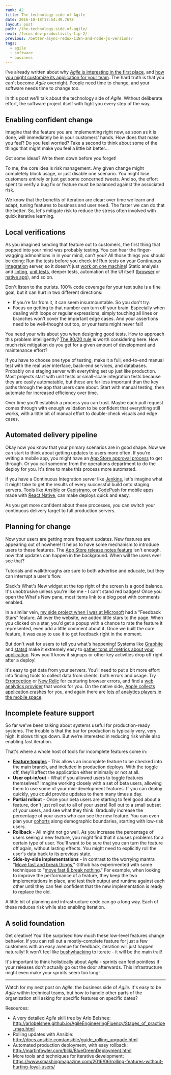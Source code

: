 ```yaml
---
rank: 42
title: The technology side of Agile
date: 2016-10-18T17:54:49.767Z
layout: post
path: /the-technology-side-of-agile/
next: /focus-dev-productivity-tip-2/
previous: /better-async-redux-i18n-and-node-js-versions/
tags:
  - agile
  - software
  - business
---
```


I've already written about why [_Agile_ is interesting in the first place](/the-why-of-agile/), and [how you might customize its application for your team](/customizing-agile/). The hard truth is that you can't become _Agile_ overnight. People need time to change, and your software needs time to change too.

In this post we'll talk about the technology side of _Agile_. Without deliberate effort, the software project itself with fight you every step of the way.

<div class='fold'></div>

## Enabling confident change

Imagine that the feature you are implementing right now, as soon as it is done, will immediately be in your customers' hands. How does that make you feel? Do you feel worried? Take a second to think about some of the things that might make you feel a little bit better…

Got some ideas? Write them down before you forget!

To me, the core idea is risk management. Any given change might completely block usage, or just disable one scenario. You might lose customers entirely or just get some concerned tweets. And so, the effort spent to verify a bug fix or feature must be balanced against the associated risk.

We know that the benefits of iteration are clear: over time we learn and adapt, tuning features to business and user need. The faster we can do that the better. So, let's mitigate risk to reduce the stress often involved with quick iterative learning.

## Local verifications

As you imagined sending that feature out to customers, the first thing that popped into your mind was probably testing. You can hear the finger-wagging admonitions in in your mind, can't you? All those things you should be doing: Run the tests before you check in! Run tests on your [Continuous Integration](https://en.wikipedia.org/wiki/Continuous_integration) server, so it doesn't just [work on one machine](https://blog.codinghorror.com/the-works-on-my-machine-certification-program/)! Static analysis and [linting](http://eslint.org/), [unit tests](https://en.wikipedia.org/wiki/Unit_testing), deeper tests, automation of the UI itself ([browser](http://www.seleniumhq.org/) or [native app](http://appium.io/)), and so on.

Don't listen to the purists. 100% code coverage for your test suite is a fine goal, but it can hurt in two different directions:

* If you're far from it, it can seem insurmountable. So you don't try.
* Focus on getting to that number can turn off your brain. Especially when dealing with loops or regular expressions, simply touching all lines or branches won't cover the important edge cases. And your assertions need to be well-thought out too, or your tests might never fail!

You need your wits about you when designing good tests. How to approach this problem intelligently? [The 80/20 rule](https://en.wikipedia.org/wiki/Pareto_principle) is worth considering here. How much risk mitigation do you get for a given amount of development and maintenance effort?

If you have to choose one type of testing, make it a full, end-to-end manual test with the real user interface, back-end services, and databases. Probably on a staging server with everything set up just like production. Most projects start with unit tests or small-scale integration tests because they are easily automatable, but these are far less important than the key paths through the app that users care about. Start with manual testing, then automate for increased efficiency over time.

Over time you'll establish a process you can trust. Maybe each pull request comes through with enough validation to be confident that everything still works, with a little bit of manual effort to double-check visuals and edge cases.

## Automated delivery pipeline

Okay now you know that your primary scenarios are in good shape. Now we can start to think about getting updates to users more often. If you're writing a mobile app, you might have an [App Store approval process](https://developer.apple.com/app-store/review/) to get through. Or you call someone from the operations department to do the deploy for you. It's time to make this process more automated.

If you have a Continuous Integration server like [Jenkins](https://jenkins.io/), let's imagine what it might take to get the results of every successful build onto staging servers. Tools like [Ansible](https://www.ansible.com/) or [Capistrano](http://capistranorb.com/), or [CodePush](https://microsoft.github.io/code-push/) for mobile apps made with [React Native](https://facebook.github.io/react-native/), can make deploys quick and easy.

As you get more confident about these processes, you can switch your continuous delivery target to full production servers.

## Planning for change

Now your users are getting more frequent updates. New features are appearing out of nowhere! It helps to have some mechanism to introduce users to these features. The [App Store release notes feature](https://techcrunch.com/2015/09/04/app-release-notes-are-getting-stupid/) isn't enough, now that updates can happen in the background. When will the users ever see that?

Tutorials and walkthroughs are sure to both advertise and educate, but they can interrupt a user's flow.

Slack's What's New widget at the top right of the screen is a good balance. It's unobtrusive unless you're like me - I can't stand red badges! Once you open the What's New pane, most items link to a blog post with comments enabled.

In a similar vein, [my side project when I was at Microsoft](https://scottnonnenberg.com/work/#stark-raving-bits-2010-q-3-to-2011-q-2) had a "Feedback Stars" feature. All over the website, we added little stars to the page. When you clicked on a star, you'd get a popup with a chance to rate the feature it represented, even add a little comment about it. Once we built the core feature, it was easy to use it to get feedback right in the moment.

But don't wait for users to tell you what's happening! Systems like [Graphite](http://graphite.wikidot.com/) and [statsd](https://github.com/etsy/statsd) make it extremely easy to [gather tons of metrics about your application](https://www.youtube.com/watch?v=czes-oa0yik). Now you'll know if signups or other key activities drop off right after a deploy!

It's easy to get data from your servers. You'll need to put a bit more effort into finding tools to collect data from clients: both errors and usage. Try [Errorception](https://errorception.com/) or [New Relic](https://docs.newrelic.com/docs/browser/new-relic-browser/page-load-timing-resources/instrumentation-browser-monitoring) for capturing browser errors, and find a [web analytics provider](https://docs.google.com/spreadsheets/d/157m8cgJsHIRrk29NaQMgoYs0aTw5tD8zFg4ylqmzX38/edit#gid=0) that works for you. On the native side, [Apple collects application crashes](https://developer.apple.com/library/ios/documentation/IDEs/Conceptual/AppDistributionGuide/AnalyzingCrashReports/AnalyzingCrashReports.html) for you, and again there are [lots of analytics players in the mobile space](https://www.quora.com/What-are-the-best-mobile-analytics-tools-for-native-apps).

## Incomplete feature support

So far we've been talking about systems useful for production-ready systems. The trouble is that the bar for production is typically very, very high. It slows things down. But we're interested in reducing risk while also enabling fast iteration.

That's where a whole host of tools for incomplete features come in:

* **[Feature toggles](https://en.wikipedia.org/wiki/Feature_toggle)** - This allows an incomplete feature to be checked into the main branch, and included in production deploys. With the toggle off, they'll affect the application either minimally or not at all.
* **User opt-in/out** - What if you allowed users to toggle features themselves? Imagine working closely with a set of beta users, allowing them to use some of your mid-development features. If you can deploy quickly, you could provide updates to them many times a day.
* **Partial rollout** - Once your beta users are starting to feel good about a feature, don't just roll out to all of your users! Roll out to a small subset of your users, and see what they think. Gradually increase the percentage of your users who can see the new feature. You can even plan your [cohorts](https://en.wikipedia.org/wiki/Cohort_(statistics)) along demographic boundaries, starting with low-risk users.
* **Rollback** - All might not go well. As you increase the percentage of users seeing a new feature, you might find that it causes problems for a certain type of user. You'll want to be sure that you can turn the feature off again, without lasting effects. You might need to explicitly roll the user's data back to its previous state.
* **Side-by-side implementations** - In contrast to the worrying mantra "[Move fast and break things](https://xkcd.com/1428/)," Github has experimented with some techniques to "[move fast & break nothing](https://zachholman.com/talk/move-fast-break-nothing/)." For example, when looking to improve the performance of a feature, they keep the two implementations in place, and test their output and runtime against each other until they can feel confident that the new implementation is ready to replace the old.

A little bit of planning and infrastructure code can go a long way. Each of these reduces risk while also enabling iteration.

## A solid foundation

Get creative! You'll be surprised how much these low-level features change behavior. If you can roll out a mostly-complete feature for just a few customers with an easy avenue for feedback, iteration will just happen naturally! It won't feel like [bushwhacking](http://www.thefreedictionary.com/bushwhacking) to iterate - it will be the main trail!

It's important to think holistically about _Agile_ - sprints can feel pointless if your releases don't actually go out the door afterwards. This infrastructure might even make your sprints seem too long!

---

Watch for my next post on _Agile_: the business side of _Agile_. It's easy to be _Agile_ within technical teams, but how to handle other parts of the organization still asking for specific features on specific dates?

Resources:

* A very detailed _Agile_ skill tree by Arlo Belshee: http://arlobelshee.github.io/AgileEngineeringFluency/Stages_of_practice_map.html
* Rolling updates with Ansible: http://docs.ansible.com/ansible/guide_rolling_upgrade.html
* Automated production deployment, with easy rollback: http://martinfowler.com/bliki/BlueGreenDeployment.html
* More tools and techniques for iterative development: https://www.smashingmagazine.com/2016/06/rolling-features-without-hurting-loyal-users/


